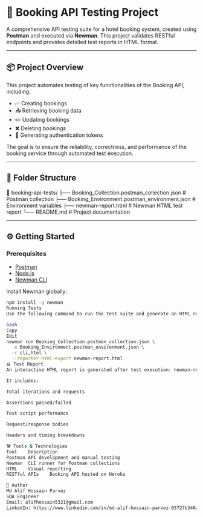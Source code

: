 # 🧪 Booking API Testing Project

A comprehensive API testing suite for a hotel booking system, created using **Postman** and executed via **Newman**. This project validates RESTful endpoints and provides detailed test reports in HTML format.

---

## 📦 Project Overview

This project automates testing of key functionalities of the Booking API, including:

- ✅ Creating bookings
- 📥 Retrieving booking data
- ✏️ Updating bookings
- ❌ Deleting bookings
- 🔐 Generating authentication tokens

The goal is to ensure the reliability, correctness, and performance of the booking service through automated test execution.

---

## 📁 Folder Structure

📂 booking-api-tests/
├── Booking_Collection.postman_collection.json # Postman collection
├── Booking_Environment.postman_environment.json # Environment variables
├── newman-report.html # Newman HTML test report
└── README.md # Project documentation

---

## ⚙️ Getting Started

### Prerequisites

- [Postman](https://www.postman.com/)
- [Node.js](https://nodejs.org/)
- [Newman CLI](https://github.com/postmanlabs/newman)

Install Newman globally:
```bash
npm install -g newman
Running Tests
Use the following command to run the test suite and generate an HTML report:

bash
Copy
Edit
newman run Booking_Collection.postman_collection.json \
  -e Booking_Environment.postman_environment.json \
  -r cli,html \
  --reporter-html-export newman-report.html
📊 Test Report
An interactive HTML report is generated after test execution: newman-report.html.

It includes:

Total iterations and requests

Assertions passed/failed

Test script performance

Request/response bodies

Headers and timing breakdowns

🛠️ Tools & Technologies
Tool	Description
Postman	API development and manual testing
Newman	CLI runner for Postman collections
HTML	Visual reporting
RESTful APIs	Booking API hosted on Heroku

👤 Author
Md Alif Hossain Parvez
SQA Engineer
Email: alifhossain5321@gmail.com
LinkedIn: https://www.linkedin.com/in/md-alif-hossain-parvez-03727b340/
